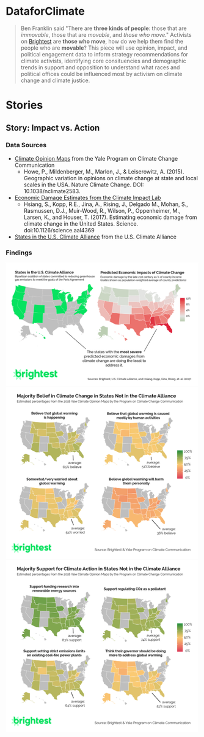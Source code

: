 # DataforClimate

> Ben Franklin said "There are **three kinds of people**: those that are _immovable_, those that are _movable_, and _those who move_." Activists on [Brightest](https://www.brightest.io/) are **those who move**, how do we help them find the people who are **movable**? This piece will use opinion, impact, and political engagement data to inform strategy recommendations for climate activists, identifying core consituencies and demographic trends in support and opposition to understand what races and political offices could be influenced most by activism on climate change and climate justice. 

# Stories
## Story: Impact vs. Action

### Data Sources
  - [Climate Opinion Maps](https://climatecommunication.yale.edu/visualizations-data/ycom-us-2018/?est=happening&type=value&geo=county) from the Yale Program on Climate Change Communication
    - Howe, P., Mildenberger, M., Marlon, J., & Leiserowitz, A. (2015). Geographic variation in opinions on climate change at state and local scales in the USA. Nature Climate Change. DOI: 10.1038/nclimate2583.
  - [Economic Damage Estimates from the Climate Impact Lab](https://www.impactlab.org/research/estimating-economic-damage-from-climate-change-in-the-united-states/)
    - Hsiang, S., Kopp, R.E., Jina, A., Rising, J., Delgado M., Mohan, S., Rasmussen, D.J., Muir-Wood, R., Wilson, P., Oppenheimer, M., Larsen, K., and Houser, T. (2017). Estimating economic damage from climate change in the United States. Science. doi:10.1126/science.aal4369
  - [States in the U.S. Climate Alliance](https://www.usclimatealliance.org) from the U.S. Climate Alliance

### Findings

![compare](https://github.com/charlottemcclintock/DataforClimate/blob/master/stories/impactvsaction/graphics/graphic.png)
![belief](https://github.com/charlottemcclintock/DataforClimate/blob/master/stories/impactvsaction/graphics/quad-belief.png)
![compare](https://github.com/charlottemcclintock/DataforClimate/blob/master/stories/impactvsaction/graphics/quad.png)

